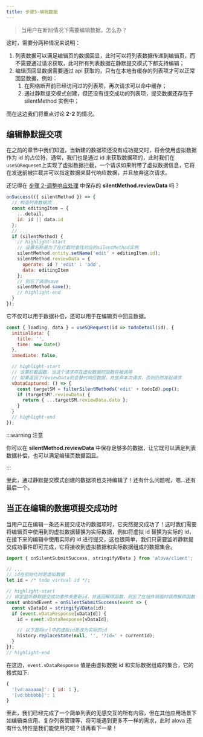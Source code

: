```yaml
---
title: 步骤5-编辑数据
---
```


> 当用户在断网情况下需要编辑数据，怎么办？

这时，需要分两种情况来说明：

1. 列表数据可以满足编辑页的数据回显，此时可以将列表数据传递到编辑页，而不需要通过请求获取，此时所有列表数据在静默提交模式下都支持编辑；
2. 编辑页回显数据需要通过 api 获取的，只有在本地有缓存的列表项才可以正常回显数据，例如：
   1. 在网络断开前已经访问过的列表项，再次请求可以命中缓存；
   2. 通过静默提交模式创建，但还没有提交成功的列表项，提交数据还存在于 silentMethod 实例中；

而在这边我们将重点讨论 **2-2** 的情况。

## 编辑静默提交项

在之前的章节中我们知道，当新建的数据项还没有成功提交时，将会使用虚拟数据作为 id 的占位符，通常，我们也是通过 id 来获取数据项的，此时我们在`useSQRequeset`上实现了虚拟数据拦截，一个请求如果附带了虚拟数据信息，它将在发送前被拦截并可以指定数据来替代响应数据，并且放弃这次请求。

还记得在 [步骤 2-调整响应处理](/tutorial/client/strategy/seamless-data-interaction/modify-response) 中保存的 **silentMethod.reviewData** 吗？

```javascript
onSuccess(({ silentMethod }) => {
  // 构造列表数据项
  const editingItem = {
    ...detail,
    id: id || data.id
  };
  // ...
  if (silentMethod) {
    // highlight-start
    // 设置名称是为了在拦截时查找对应的silentMethod实例
    silentMethod.entity.setName('edit' + editingItem.id);
    silentMethod.reviewData = {
      operate: id ? 'edit' : 'add',
      data: editingItem
    };
    // 别忘了调用save
    silentMethod.save();
    // highlight-end
  }
});
```

它不仅可以用于数据补偿，还可以用于在编辑页中回显数据。

```javascript
const { loading, data } = useSQRequest(id => todoDetail(id), {
  initialData: {
    title: '',
    time: new Date()
  },
  immediate: false,

  // highlight-start
  // 设置拦截函数，当这个请求存在虚拟数据时函数将被调用
  // 如果返回了reviewData则会替代响应数据，并放弃本次请求，否则仍然发起请求
  vDataCaptured: () => {
    const targetSM = filterSilentMethods('edit' + todoId).pop();
    if (targetSM?.reviewData) {
      return { ...targetSM.reviewData.data };
    }
  }
  // highlight-end
});
```

:::warning 注意

你可以在 **silentMethod.reviewData** 中保存足够多的数据，让它既可以满足列表数据补偿，也可以满足编辑页数据回显。

:::

至此，通过静默提交模式创建的数据项也支持编辑了！还有什么问题呢，嗯...还有最后一个。

## 当正在编辑的数据项提交成功时

当用户正在编辑一条还未提交成功的数据项时，它突然提交成功了！这时我们需要将编辑页中使用到的虚拟数据替换为实际数据，例如将虚拟 id 替换为实际的 id，在接下来的编辑中使用实际的 id 进行提交，这也很简单，我们只需要监听静默提交成功事件即可完成，它将接收到虚拟数据和实际数据组成的数据集合。

```javascript
import { onSilentSubmitSuccess, stringifyVData } from 'alova/client';

// ...
// id在初始化时是虚拟数据
let id = /* todo virtual id */;

// highlight-start
// 绑定监听静默提交成功事件来更新id，并返回解绑函数，别忘了在组件销毁时调用解绑函数
const unbindEvent = onSilentSubmitSuccess(event => {
  const vDataId = stringifyVData(id);
  if (event.vDataResponse[vDataId]) {
    id = event.vDataResponse[vDataId];

    // 以下是将url中的虚拟id更改为实际的id
    history.replaceState(null, '', '?id=' + currentId);
  }
});
// highlight-end
```

在这边，`event.vDataResponse` 值是由虚拟数据 id 和实际数据组成的集合，它的格式如下:

```javascript
{
  '[vd:aaaaaa]': { id: 1 },
  '[vd:bbbbbb]': 1
}
```

至此，我们已经完成了一个简单列表的无感交互的所有内容，但在其他应用场景下如编辑类应用、复杂列表管理等，将可能遇到更多不一样的需求，此时 alova 还有什么特性是我们能使用的呢？请再看下一章！
